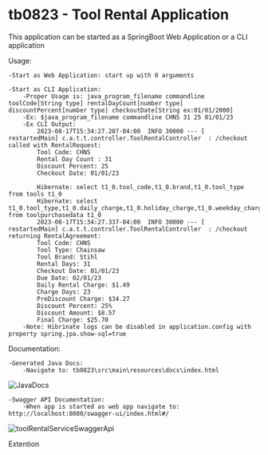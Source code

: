 # tb0823 - Tool Rental Application
This application can be started as a SpringBoot Web Application or a CLI application

Usage:

	-Start as Web Application: start up with 0 arguments
	
	-Start as CLI Application: 
		-Proper Usage is: java_program_filename commandline toolCode[String type] rentalDayCount[number type] discountPercent[number type] checkoutDate[String ex:01/01/2000]
		-Ex: $java_program_filename commandline CHNS 31 25 01/01/23
		-Ex CLI Output:
			2023-08-17T15:34:27.207-04:00  INFO 30000 --- [  restartedMain] c.a.t.t.controller.ToolRentalController  : /checkout called with RentalRequest:
			Tool Code: CHNS
			Rental Day Count : 31
			Discount Percent: 25
			Checkout Date: 01/01/23
			
			Hibernate: select t1_0.tool_code,t1_0.brand,t1_0.tool_type from tools t1_0
			Hibernate: select t1_0.tool_type,t1_0.daily_charge,t1_0.holiday_charge,t1_0.weekday_charge,t1_0.weekend_charge from toolpurchasedata t1_0
			2023-08-17T15:34:27.337-04:00  INFO 30000 --- [  restartedMain] c.a.t.t.controller.ToolRentalController  : /checkout returning RentalAgreement: 
			Tool Code: CHNS
			Tool Type: Chainsaw
			Tool Brand: Stihl
			Rental Days: 31
			Checkout Date: 01/01/23
			Due Date: 02/01/23
			Daily Rental Charge: $1.49
			Charge Days: 23
			PreDiscount Charge: $34.27
			Discount Percent: 25%
			Discount Amount: $8.57
			Final Charge: $25.70
		-Note: Hibrinate logs can be disabled in application.config with property spring.jpa.show-sql=true
	
Documentation:
	
	-Generated Java Docs:
		-Navigate to: tb0823\src\main\resources\docs\index.html
		
![JavaDocs](https://github.com/TheodoreBelanger/tb0823/assets/5751051/c939be95-cab9-43d2-a563-24e4fa024711)

	-Swagger API Documentation:
		-When app is started as web app navigate to: http://localhost:8080/swagger-ui/index.html#/

![toolRentalServiceSwaggerApi](https://github.com/TheodoreBelanger/tb0823/assets/5751051/bcc2bab2-1b7b-48d0-9455-35111b600598)
	
Extention
		
